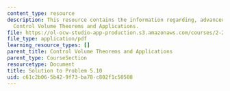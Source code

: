 ```yaml
---
content_type: resource
description: This resource contains the information regarding, advanced fluid mechanics,
  Control Volume Theorems and Applications.
file: https://ol-ocw-studio-app-production.s3.amazonaws.com/courses/2-25-advanced-fluid-mechanics-fall-2013/c61c2b065b429f73ba78c802f1c50508_MIT2_25F13_Shapi5.10_Solut.pdf
file_type: application/pdf
learning_resource_types: []
parent_title: Control Volume Theorems and Applications
parent_type: CourseSection
resourcetype: Document
title: Solution to Problem 5.10
uid: c61c2b06-5b42-9f73-ba78-c802f1c50508
---
```

